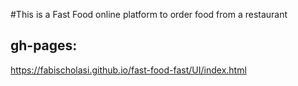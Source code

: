 #This is a Fast Food online platform to order food from a restaurant


## gh-pages:

https://fabischolasi.github.io/fast-food-fast/UI/index.html
